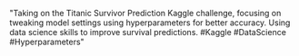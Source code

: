
"Taking on the Titanic Survivor Prediction Kaggle challenge, focusing on tweaking model settings using hyperparameters for better accuracy. Using data science skills to improve survival predictions. #Kaggle #DataScience #Hyperparameters"







